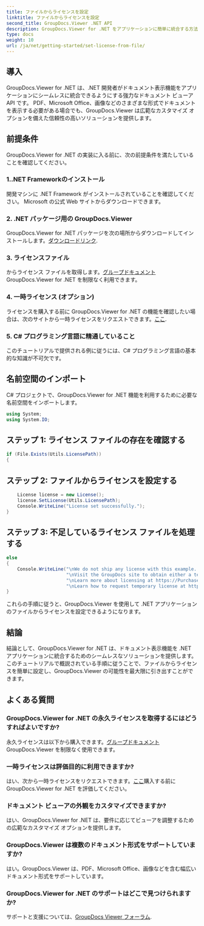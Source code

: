 ```yaml
---
title: ファイルからライセンスを設定
linktitle: ファイルからライセンスを設定
second_title: GroupDocs.Viewer .NET API
description: GroupDocs.Viewer for .NET をアプリケーションに簡単に統合する方法を学びます。ライセンスを設定し、ドキュメントを表示し、ビューアの外観をカスタマイズします。
type: docs
weight: 10
url: /ja/net/getting-started/set-license-from-file/
---
```

## 導入
GroupDocs.Viewer for .NET は、.NET 開発者がドキュメント表示機能をアプリケーションにシームレスに統合できるようにする強力なドキュメント ビューア API です。 PDF、Microsoft Office、画像などのさまざまな形式でドキュメントを表示する必要がある場合でも、GroupDocs.Viewer は広範なカスタマイズ オプションを備えた信頼性の高いソリューションを提供します。
## 前提条件
GroupDocs.Viewer for .NET の実装に入る前に、次の前提条件を満たしていることを確認してください。
### 1..NET Frameworkのインストール
開発マシンに .NET Framework がインストールされていることを確認してください。 Microsoft の公式 Web サイトからダウンロードできます。
### 2. .NET パッケージ用の GroupDocs.Viewer
 GroupDocs.Viewer for .NET パッケージを次の場所からダウンロードしてインストールします。[ダウンロードリンク](https://releases.groupdocs.com/viewer/net/).
### 3. ライセンスファイル
からライセンス ファイルを取得します。[グループドキュメント](https://purchase.groupdocs.com/buy)GroupDocs.Viewer for .NET を制限なく利用できます。
### 4. 一時ライセンス (オプション)
ライセンスを購入する前に GroupDocs.Viewer for .NET の機能を確認したい場合は、次のサイトから一時ライセンスをリクエストできます。[ここ](https://purchase.groupdocs.com/temporary-license/).
### 5. C# プログラミング言語に精通していること
このチュートリアルで提供される例に従うには、C# プログラミング言語の基本的な知識が不可欠です。

## 名前空間のインポート
C# プロジェクトで、GroupDocs.Viewer for .NET 機能を利用するために必要な名前空間をインポートします。

```csharp
using System;
using System.IO;
```

## ステップ 1: ライセンス ファイルの存在を確認する
```csharp
if (File.Exists(Utils.LicensePath))
{
```
## ステップ 2: ファイルからライセンスを設定する
```csharp
    License license = new License();
    license.SetLicense(Utils.LicensePath);
    Console.WriteLine("License set successfully.");
}
```
## ステップ 3: 不足しているライセンス ファイルを処理する
```csharp
else
{
    Console.WriteLine("\nWe do not ship any license with this example. " +
                      "\nVisit the GroupDocs site to obtain either a temporary or permanent license. " +
                      "\nLearn more about licensing at https://Purchase.groupdocs.com/faqs/licensing。 " +
                      "\nLearn how to request temporary license at https://Purchase.groupdocs.com/temporary-license.");
}
```
これらの手順に従うと、GroupDocs.Viewer を使用して .NET アプリケーションのファイルからライセンスを設定できるようになります。

## 結論
結論として、GroupDocs.Viewer for .NET は、ドキュメント表示機能を .NET アプリケーションに統合するためのシームレスなソリューションを提供します。このチュートリアルで概説されている手順に従うことで、ファイルからライセンスを簡単に設定し、GroupDocs.Viewer の可能性を最大限に引き出すことができます。
## よくある質問
### GroupDocs.Viewer for .NET の永久ライセンスを取得するにはどうすればよいですか?
永久ライセンスは以下から購入できます。[グループドキュメント](https://purchase.groupdocs.com/buy) GroupDocs.Viewer を制限なく使用できます。
### 一時ライセンスは評価目的に利用できますか?
はい、次から一時ライセンスをリクエストできます。[ここ](https://purchase.groupdocs.com/temporary-license/)購入する前に GroupDocs.Viewer for .NET を評価してください。
### ドキュメント ビューアの外観をカスタマイズできますか?
はい、GroupDocs.Viewer for .NET は、要件に応じてビューアを調整するための広範なカスタマイズ オプションを提供します。
### GroupDocs.Viewer は複数のドキュメント形式をサポートしていますか?
はい。GroupDocs.Viewer は、PDF、Microsoft Office、画像などを含む幅広いドキュメント形式をサポートしています。
### GroupDocs.Viewer for .NET のサポートはどこで見つけられますか?
サポートと支援については、[GroupDocs Viewer フォーラム](https://forum.groupdocs.com/c/viewer/9).